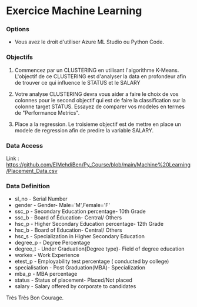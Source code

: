 # Exercice Machine Learning

### Options
 - Vous avez le droit d'utiliser Azure ML Studio ou Python Code.

### Objectifs

1. Commencez par un CLUSTERING en utilisant l'algorithme K-Means. L'objectif de ce CLUSTERING est d'analyser la data en profondeur afin de trouver ce qui influence le STATUS et le SALARY

2. Votre analyse CLUSTERING devra vous aider a faire le choix de vos colonnes pour le second objectif qui est de faire la classification sur la colonne target STATUS. Essayez de comparer vos modeles en termes de "Performance Metrics".

3. Place a la regression. Le troisieme objectif est de mettre en place un modele de regression afin de predire la variable SALARY.

### Data Access

Link : https://github.com/ElMehdiBen/Py_Course/blob/main/Machine%20Learning/Placement_Data.csv

### Data Definition
 - sl_no - Serial Number
 - gender - Gender- Male='M',Female='F'
 - ssc_p - Secondary Education percentage- 10th Grade
 - ssc_b - Board of Education- Central/ Others
 - hsc_p - Higher Secondary Education percentage- 12th Grade
 - hsc_b - Board of Education- Central/ Others
 - hsc_s - Specialization in Higher Secondary Education
 - degree_p - Degree Percentage
 - degree_t - Under Graduation(Degree type)- Field of degree education
 - workex - Work Experience
 - etest_p - Employability test percentage ( conducted by college)
 - specialisation - Post Graduation(MBA)- Specialization
 - mba_p - MBA percentage
 - status - Status of placement- Placed/Not placed
 - salary - Salary offered by corporate to candidates

Très Très Bon Courage.
